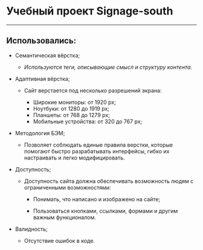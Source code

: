 # Учебный проект Signage-south
___

## Использовались:


- Семантическая вёрстка;

  - _Используются теги, описывающие смысл и структуру контента._ 

- Адаптивная вёрстка;

  - Сайт верстается под несколько разрешений экрана:

    - Широкие мониторы: от 1920 px;
    - Ноутбуки: от 1280 до 1919 px;
    - Планшеты: от 768 до 1279 px;
    - Мобильные устройства: от 320 до 767 px;

- Методология БЭМ;

  -  Позволяет соблюдать единые правила верстки, которые помогают быстро разрабатывать интерфейсы, гибко их настраивать и легко модифицировать.

- Доступность;

  - Доступность сайта должна обеспечивать возможность людям с ограниченными возможностями:

    - Понимать, что написано и изображено на сайте;

    - Пользоваться кнопками, ссылками, формами и другим важным функционалом.

- Валидность;

  - Отсутствие ошибок в коде.



 

